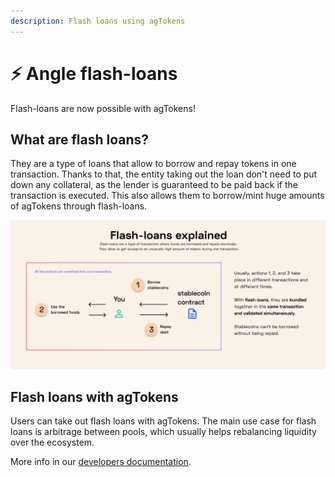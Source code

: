 ```yaml
---
description: Flash loans using agTokens
---
```


# ⚡️ Angle flash-loans

Flash-loans are now possible with agTokens!

## What are flash loans?

They are a type of loans that allow to borrow and repay tokens in one transaction. Thanks to that, the entity taking out the loan don't need to put down any collateral, as the lender is guaranteed to be paid back if the transaction is executed. This also allows them to borrow/mint huge amounts of agTokens through flash-loans.

![Flash loans explained](../.gitbook/assets/Flash-loans.png)

## Flash loans with agTokens

Users can take out flash loans with agTokens. The main use case for flash loans is arbitrage between pools, which usually helps rebalancing liquidity over the ecosystem.

More info in our [developers documentation](https://developers.angle.money/overview/guides/flashloans).
